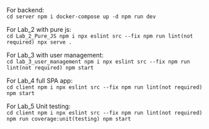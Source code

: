 For backend:  
<code>cd server 
npm i 
docker-compose up -d 
npm run dev</code>  

For Lab_2 with pure js:  
<code>cd Lab_2_Pure_JS
npm i
npx eslint src --fix
npm run lint(not required)
npx serve .</code>

For Lab_3 with user management:  
<code>cd lab_3_user_management
npm i
npx eslint src --fix
npm run lint(not required)
npm start</code>

For Lab_4 full SPA app:  
<code>cd client
npm i
npx eslint src --fix
npm run lint(not required)
npm start</code>

For Lab_5 Unit testing:  
<code>cd client
npm i
npx eslint src --fix
npm run lint(not required)
npm run coverage:unit(testing)
npm start</code>
